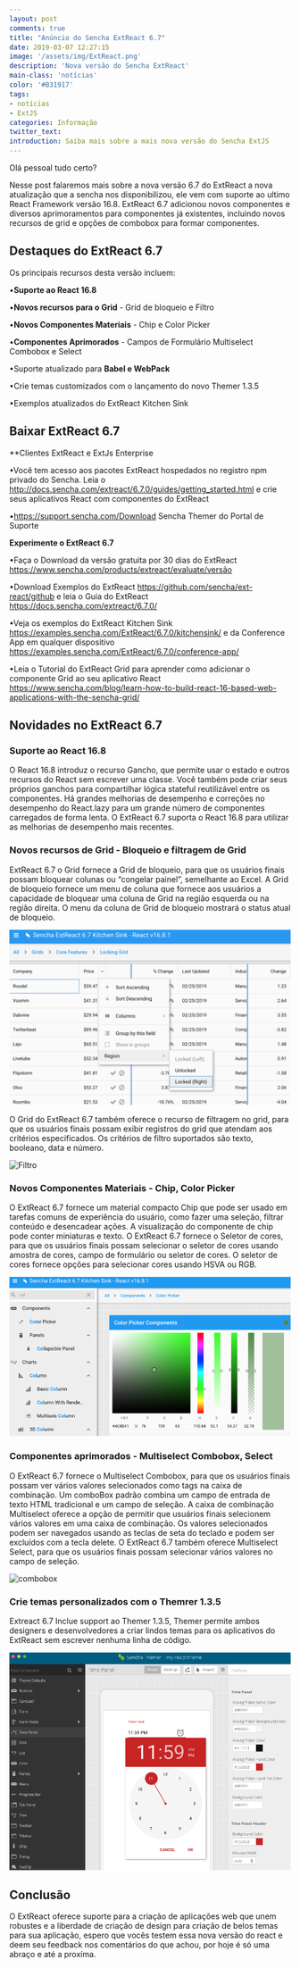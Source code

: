 ```yaml
---
layout: post
comments: true
title: "Anúncio do Sencha ExtReact 6.7"
date: 2019-03-07 12:27:15
image: '/assets/img/ExtReact.png'
description: 'Nova versão do Sencha ExtReact'
main-class: 'notícias'
color: '#B31917'
tags:
- notícias
- ExtJS
categories: Informação
twitter_text:
introduction: Saiba mais sobre a mais nova versão do Sencha ExtJS
---
```


Olá pessoal tudo certo?

Nesse post falaremos mais sobre a nova versão 6.7 do ExtReact a nova atualização que a sencha nos disponibilizou, ele vem com suporte ao ultimo React Framework versão 16.8.
ExtReact 6.7 adicionou novos componentes e diversos aprimoramentos para componentes já existentes, incluindo novos recursos de grid e opções de combobox para formar componentes.

## Destaques do ExtReact 6.7

Os principais recursos desta versão incluem:

•**Suporte ao React 16.8**

•**Novos recursos para o Grid** - Grid de bloqueio e Filtro

•**Novos Componentes Materiais** - Chip e Color Picker

•**Componentes Aprimorados** - Campos de Formulário Multiselect Combobox e Select

•Suporte atualizado para **Babel e WebPack**

•Crie temas customizados com o lançamento do novo Themer 1.3.5 

•Exemplos atualizados do ExtReact Kitchen Sink 

## Baixar ExtReact 6.7 

**Clientes ExtReact e ExtJs Enterprise

•Você tem acesso aos pacotes ExtReact hospedados no registro npm privado do Sencha. Leia o  http://docs.sencha.com/extreact/6.7.0/guides/getting_started.html e crie seus aplicativos React com componentes do ExtReact

•https://support.sencha.com/Download Sencha Themer do Portal de Suporte

**Experimente o ExtReact 6.7**

•Faça o Download da  versão gratuita por 30 dias do ExtReact  https://www.sencha.com/products/extreact/evaluate/versão 

•Download Exemplos do ExtReact https://github.com/sencha/ext-react/github e leia o Guia do ExtReact https://docs.sencha.com/extreact/6.7.0/

•Veja os exemplos do ExtReact Kitchen Sink https://examples.sencha.com/ExtReact/6.7.0/kitchensink/ e da Conference App  em qualquer dispositivo
https://examples.sencha.com/ExtReact/6.7.0/conference-app/

•Leia o Tutorial do ExtReact Grid para aprender como adicionar o componente Grid ao seu aplicativo React https://www.sencha.com/blog/learn-how-to-build-react-16-based-web-applications-with-the-sencha-grid/

## Novidades no ExtReact 6.7

### Suporte ao React 16.8

O React 16.8 introduz o recurso Gancho, que permite usar o estado e outros recursos do React sem escrever uma classe. Você também pode criar seus próprios ganchos para compartilhar lógica stateful reutilizável entre os componentes. Há grandes melhorias de desempenho e correções no desempenho do React.lazy para um grande número de componentes carregados de forma lenta. O ExtReact 6.7 suporta o React 16.8 para utilizar as melhorias de desempenho mais recentes.

### Novos recursos de Grid - Bloqueio e filtragem de Grid

ExtReact 6.7 o Grid fornece a Grid de bloqueio, para que os usuários finais possam bloquear colunas ou “congelar painel”, semelhante ao Excel. A Grid de bloqueio fornece um menu de coluna que fornece aos usuários a capacidade de bloquear uma coluna de Grid na região esquerda ou na região direita. O menu da coluna de Grid de bloqueio mostrará o status atual de bloqueio.

<img src="/assets/img/extreact_locked.png" title="Grid de bloqueio" alt="bloqueio" class="responsive1"/> 

O Grid do ExtReact 6.7 também oferece o recurso de filtragem no grid, para que os usuários finais possam exibir registros do grid que atendam aos critérios especificados. Os critérios de filtro suportados são texto, booleano, data e número.

<img src="/assets/img/ExtReact-frid-filtering.png" title="Filtro de Grid" alt="Filtro" class="responsive1"/> 

### Novos Componentes Materiais - Chip, Color Picker

O ExtReact 6.7 fornece um material compacto Chip que pode ser usado em tarefas comuns de experiência do usuário, como fazer uma seleção, filtrar conteúdo e desencadear ações. A visualização do componente de chip pode conter miniaturas e texto. O ExtReact 6.7 fornece o Seletor de cores, para que os usuários finais possam selecionar o seletor de cores usando amostra de cores, campo de formulário ou seletor de cores. O seletor de cores fornece opções para selecionar cores usando HSVA ou RGB.

<img src="/assets/img/ExtReact-color-picker.png" title="color picker" alt="melhor color picker" class="responsive1"/> 

### Componentes aprimorados - Multiselect Combobox, Select

O ExtReact 6.7 fornece o Multiselect Combobox, para que os usuários finais possam ver vários valores selecionados como tags na caixa de combinação. Um comboBox padrão combina um campo de entrada de texto HTML tradicional e um campo de seleção. A caixa de combinação Multiselect oferece a opção de permitir que usuários finais selecionem vários valores em uma caixa de combinação. Os valores selecionados podem ser navegados usando as teclas de seta do teclado e podem ser excluídos com a tecla delete. O ExtReact 6.7 também oferece Multiselect Select, para que os usuários finais possam selecionar vários valores no campo de seleção.

<img src="/assets/img/multiselect.png" title="multiseleção" alt="combobox" class="responsive1"/> 

### Crie temas personalizados com o Themrer 1.3.5

Extreact 6.7 Inclue support ao Themer 1.3.5, Themer permite ambos designers e desenvolvedores a criar lindos temas para os aplicativos do ExtReact sem escrever nenhuma linha de código.

<img src="/assets/img/image1.png" title="design de temas" alt="design support" class="responsive1"/> 

## Conclusão

O ExtReact oferece suporte para a criação de aplicações web que unem robustes e a liberdade de criação de design para criação de belos temas para sua aplicação, espero que vocês testem essa nova versão do react e deem seu feedback nos comentários do que achou, por hoje é só uma abraço e até a proxíma.
